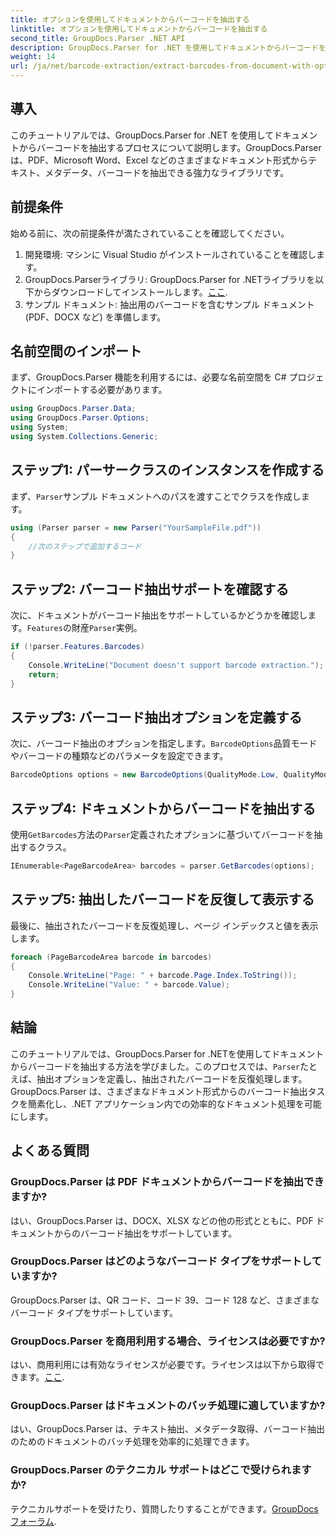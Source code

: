 ```yaml
---
title: オプションを使用してドキュメントからバーコードを抽出する
linktitle: オプションを使用してドキュメントからバーコードを抽出する
second_title: GroupDocs.Parser .NET API
description: GroupDocs.Parser for .NET を使用してドキュメントからバーコードを抽出する方法を学びます。コード例と FAQ を含む包括的なチュートリアル。
weight: 14
url: /ja/net/barcode-extraction/extract-barcodes-from-document-with-options/
---
```

## 導入
このチュートリアルでは、GroupDocs.Parser for .NET を使用してドキュメントからバーコードを抽出するプロセスについて説明します。GroupDocs.Parser は、PDF、Microsoft Word、Excel などのさまざまなドキュメント形式からテキスト、メタデータ、バーコードを抽出できる強力なライブラリです。
## 前提条件
始める前に、次の前提条件が満たされていることを確認してください。
1. 開発環境: マシンに Visual Studio がインストールされていることを確認します。
2.  GroupDocs.Parserライブラリ: GroupDocs.Parser for .NETライブラリを以下からダウンロードしてインストールします。[ここ](https://releases.groupdocs.com/parser/net/).
3. サンプル ドキュメント: 抽出用のバーコードを含むサンプル ドキュメント (PDF、DOCX など) を準備します。

## 名前空間のインポート
まず、GroupDocs.Parser 機能を利用するには、必要な名前空間を C# プロジェクトにインポートする必要があります。
```csharp
using GroupDocs.Parser.Data;
using GroupDocs.Parser.Options;
using System;
using System.Collections.Generic;
```
## ステップ1: パーサークラスのインスタンスを作成する
まず、`Parser`サンプル ドキュメントへのパスを渡すことでクラスを作成します。
```csharp
using (Parser parser = new Parser("YourSampleFile.pdf"))
{
    //次のステップで追加するコード
}
```
## ステップ2: バーコード抽出サポートを確認する
次に、ドキュメントがバーコード抽出をサポートしているかどうかを確認します。`Features`の財産`Parser`実例。
```csharp
if (!parser.Features.Barcodes)
{
    Console.WriteLine("Document doesn't support barcode extraction.");
    return;
}
```
## ステップ3: バーコード抽出オプションを定義する
次に、バーコード抽出のオプションを指定します。`BarcodeOptions`品質モードやバーコードの種類などのパラメータを設定できます。
```csharp
BarcodeOptions options = new BarcodeOptions(QualityMode.Low, QualityMode.Low, "QR");
```
## ステップ4: ドキュメントからバーコードを抽出する
使用`GetBarcodes`方法の`Parser`定義されたオプションに基づいてバーコードを抽出するクラス。
```csharp
IEnumerable<PageBarcodeArea> barcodes = parser.GetBarcodes(options);
```
## ステップ5: 抽出したバーコードを反復して表示する
最後に、抽出されたバーコードを反復処理し、ページ インデックスと値を表示します。
```csharp
foreach (PageBarcodeArea barcode in barcodes)
{
    Console.WriteLine("Page: " + barcode.Page.Index.ToString());
    Console.WriteLine("Value: " + barcode.Value);
}
```

## 結論
このチュートリアルでは、GroupDocs.Parser for .NETを使用してドキュメントからバーコードを抽出する方法を学びました。このプロセスでは、`Parser`たとえば、抽出オプションを定義し、抽出されたバーコードを反復処理します。GroupDocs.Parser は、さまざまなドキュメント形式からのバーコード抽出タスクを簡素化し、.NET アプリケーション内での効率的なドキュメント処理を可能にします。

## よくある質問
### GroupDocs.Parser は PDF ドキュメントからバーコードを抽出できますか?
はい、GroupDocs.Parser は、DOCX、XLSX などの他の形式とともに、PDF ドキュメントからのバーコード抽出をサポートしています。
### GroupDocs.Parser はどのようなバーコード タイプをサポートしていますか?
GroupDocs.Parser は、QR コード、コード 39、コード 128 など、さまざまなバーコード タイプをサポートしています。
### GroupDocs.Parser を商用利用する場合、ライセンスは必要ですか?
はい、商用利用には有効なライセンスが必要です。ライセンスは以下から取得できます。[ここ](https://purchase.groupdocs.com/buy).
### GroupDocs.Parser はドキュメントのバッチ処理に適していますか?
はい、GroupDocs.Parser は、テキスト抽出、メタデータ取得、バーコード抽出のためのドキュメントのバッチ処理を効率的に処理できます。
### GroupDocs.Parser のテクニカル サポートはどこで受けられますか?
テクニカルサポートを受けたり、質問したりすることができます。[GroupDocs フォーラム](https://forum.groupdocs.com/c/parser/17).